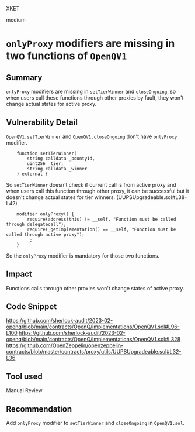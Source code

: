 XKET

medium

# `onlyProxy` modifiers are missing in two functions of `OpenQV1`



## Summary
`onlyProxy` modifiers are missing in `setTierWinner` and `closeOngoing`, so when users call these functions through other proxies by fault, they won't change actual states for active proxy.

## Vulnerability Detail
`OpenQV1.setTierWinner` and `OpenQV1.closeOngoing` don't have `onlyProxy` modifier. 

```solidity
    function setTierWinner(
        string calldata _bountyId,
        uint256 _tier,
        string calldata _winner
    ) external {
```

So `setTierWinner` doesn't check if current call is from active proxy and when users call this function through other proxy, it can be successful but it doesn't change actual states for tier winners. 
(UUPSUpgradeable.sol#L38-L42)
```solidity
    modifier onlyProxy() {
        require(address(this) != __self, "Function must be called through delegatecall");
        require(_getImplementation() == __self, "Function must be called through active proxy");
        _;
    }
```

So the `onlyProxy` modifier is mandatory for those two functions.

## Impact
Functions calls through other proxies won't change states of active proxy.

## Code Snippet
https://github.com/sherlock-audit/2023-02-openq/blob/main/contracts/OpenQ/Implementations/OpenQV1.sol#L96-L100
https://github.com/sherlock-audit/2023-02-openq/blob/main/contracts/OpenQ/Implementations/OpenQV1.sol#L328
https://github.com/OpenZeppelin/openzeppelin-contracts/blob/master/contracts/proxy/utils/UUPSUpgradeable.sol#L32-L36

## Tool used
Manual Review

## Recommendation
Add `onlyProxy` modifier to `setTierWinner` and `closeOngoing` in `OpenQV1.sol`.

 



